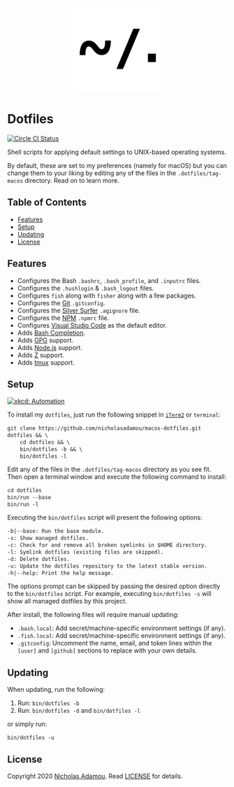 <p align="center">
  <img src="dotfiles.png" alt="Dotfiles Icon"/>
</p>

# Dotfiles

[![Circle CI Status](https://circleci.com/gh/nicholasadamou/macos-dotfiles.svg?style=svg)](https://circleci.com/gh/nicholasadamou/macos-dotfiles)

Shell scripts for applying default settings to UNIX-based operating systems.

By default, these are set to my preferences (namely for macOS) but you can change them to your
liking by editing any of the files in the `.dotfiles/tag-macos` directory. Read on to learn
more.

## Table of Contents

- [Features](#features)
- [Setup](#setup)
- [Updating](#updating)
- [License](#license)

## Features

- Configures the Bash `.bashrc`, `.bash_profile`, and `.inputrc` files.
- Configures the `.hushlogin` & `.bash_logout` files.
- Configures `fish` along with `fisher` along with a few packages.
- Configures the [Git](http://git-scm.com) `.gitconfig`.
- Configures the [Silver Surfer](https://github.com/ggreer/the_silver_searcher) `.agignore` file.
- Configures the [NPM](https://www.npmjs.org) `.npmrc` file.
- Configures [Visual Studio Code](https://code.visualstudio.com/) as the default editor.
- Adds [Bash Completion](http://bash-completion.alioth.debian.org).
- Adds [GPG](https://www.gnupg.org) support.
- Adds [Node.js](http://nodejs.org) support.
- Adds [Z](https://github.com/rupa/z) support.
- Adds [tmux](https://github.com/tmux/tmux) support.

## Setup

[![xkcd: Automation](http://imgs.xkcd.com/comics/automation.png)](http://xkcd.com/1319/)

To install my `dotfiles`, just run the following snippet in [`iTerm2`](https://www.iterm2.com/) or `terminal`:

    git clone https://github.com/nicholasadamou/macos-dotfiles.git dotfiles && \
    	cd dotfiles && \
    	bin/dotfiles -b && \
    	bin/dotfiles -l

Edit any of the files in the `.dotfiles/tag-macos` directory
as you see fit. Then open a terminal window and execute the following command to install:

    cd dotfiles
    bin/run --base
    bin/run -l

Executing the `bin/dotfiles` script will present the following options:

    -b|--base: Run the base module.
    -s: Show managed dotfiles.
    -c: Check for and remove all broken symlinks in $HOME directory.
    -l: Symlink dotfiles (existing files are skipped).
    -d: Delete dotfiles.
    -u: Update the dotfiles repository to the latest stable version.
    -h|--help: Print the help message.

The options prompt can be skipped by passing the desired option directly to the `bin/dotfiles` script.
For example, executing `bin/dotfiles -s` will show all managed dotfiles by this project.

After install, the following files will require manual updating:

- `.bash.local`: Add secret/machine-specific environment settings (if any).
- `.fish.local`: Add secret/machine-specific environment settings (if any).
- `.gitconfig`: Uncomment the name, email, and token lines within the `[user]` and `[github]`
  sections to replace with your own details.

## Updating

When updating, run the following:

1. Run: `bin/dotfiles -b`
1. Run: `bin/dotfiles -d` and `bin/dotfiles -l`

or simply run:

    bin/dotfiles -u

## License

Copyright 2020 [Nicholas Adamou](https://www.nicholasadamou.com).
Read [LICENSE](LICENSE.md) for details.
